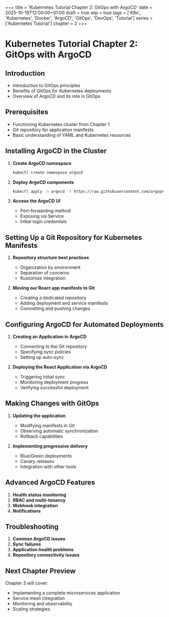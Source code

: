 +++
title = 'Kubernetes Tutorial Chapter 2: GitOps with ArgoCD'
date = 2025-10-19T12:00:00+01:00
draft = true
wip = true
tags = ['K8s', 'Kubernetes', 'Docker', 'ArgoCD', 'GitOps', 'DevOps', 'Tutorial']
series = ['Kubernetes Tutorial']
chapter = 2
+++

# Kubernetes Tutorial Chapter 2: GitOps with ArgoCD

## Introduction
- Introduction to GitOps principles
- Benefits of GitOps for Kubernetes deployments
- Overview of ArgoCD and its role in GitOps

## Prerequisites
- Functioning Kubernetes cluster from Chapter 1
- Git repository for application manifests
- Basic understanding of YAML and Kubernetes resources

## Installing ArgoCD in the Cluster

1. **Create ArgoCD namespace**
   ```bash
   kubectl create namespace argocd
   ```

2. **Deploy ArgoCD components**
   ```bash
   kubectl apply -n argocd -f https://raw.githubusercontent.com/argoproj/argo-cd/stable/manifests/install.yaml
   ```

3. **Access the ArgoCD UI**
   - Port-forwarding method
   - Exposing via Service
   - Initial login credentials

## Setting Up a Git Repository for Kubernetes Manifests

1. **Repository structure best practices**
   - Organization by environment
   - Separation of concerns
   - Kustomize integration

2. **Moving our React app manifests to Git**
   - Creating a dedicated repository
   - Adding deployment and service manifests
   - Committing and pushing changes

## Configuring ArgoCD for Automated Deployments

1. **Creating an Application in ArgoCD**
   - Connecting to the Git repository
   - Specifying sync policies
   - Setting up auto-sync

2. **Deploying the React Application via ArgoCD**
   - Triggering initial sync
   - Monitoring deployment progress
   - Verifying successful deployment

## Making Changes with GitOps

1. **Updating the application**
   - Modifying manifests in Git
   - Observing automatic synchronization
   - Rollback capabilities

2. **Implementing progressive delivery**
   - Blue/Green deployments
   - Canary releases
   - Integration with other tools

## Advanced ArgoCD Features

1. **Health status monitoring**
2. **RBAC and multi-tenancy**
3. **Webhook integration**
4. **Notifications**

## Troubleshooting

1. **Common ArgoCD issues**
2. **Sync failures**
3. **Application health problems**
4. **Repository connectivity issues**

## Next Chapter Preview

Chapter 3 will cover:
- Implementing a complete microservices application
- Service mesh integration
- Monitoring and observability
- Scaling strategies